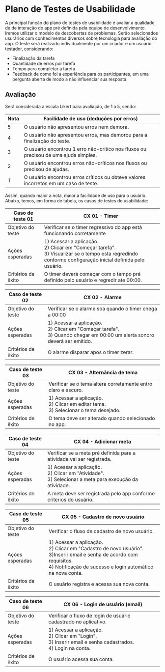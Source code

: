 # Plano de Testes de Usabilidade

A principal função do plano de testes de usabilidade é avaliar a qualidade de de interação do app pré definida pela equipe de desenvolvimento. Iremos utilizar o modelo de descobertas de problemas. Serão selecionados usurários com conhecimentos diversos sobre tecnologia para avaliação do app. O teste será realizado individualmente por um criador e um usuário testador, considerando:

- Finalização da tarefa
- Quantidade de erros por tarefa
- Tempo para completar a tarefa
- Feedback de como foi a experiência para os participantes, em uma pergunta aberta de modo a não influenciar sua resposta.

## Avaliação

Será considerada a escala Likert para avaliação, de 1 a 5, sendo:

| Nota | Facilidade de uso (deduções por erros) |
| ---- |---- |
| 5 | O usuário não apresentou erros nem demora. |
| 4 | O usuário não apresentou erros, mas demorou para a finalização do teste. |
| 3 | O usuário encontrou 1 erro não-crítico nos fluxos ou precisou de uma ajuda simples. |
| 2 | O usuário encontrou erros não-críticos nos fluxos ou precisou de ajudas. |
| 1 | O usuário encontrou erros críticos ou obteve valores incorretos em um caso de teste. |

Assim, quando maior a nota, maior a facilidade de uso para o usuário. Abaixo, temos, em forma de tabela, os casos de testes de usabilidade:

|Caso de teste 01     | CX 01 - Timer |
|-------|-------------------------
|Objetivo do teste| Verificar se o timer regressivo do app está funcionando corretamente  |
|Ações esperadas | 1) Acessar a aplicação. <br> 2) Clicar em "Começar tarefa". <br> 3) Visualizar se o tempo esta regredindo conforme configuração inicial definida pelo usuário. |
|Critérios de êxito| O timer deverá começar com o tempo pré definido pelo usuário e regredir ate 00:00. |

|Caso de teste 02     | CX 02 - Alarme |
|-------|-------------------------
|Objetivo do teste|  Verificar se o alarme soa quando o timer chega a 00:00  |
|Ações esperadas |	1) Acessar a aplicação. <br>  2) Clicar em "Começar tarefa".  <br> 3) Quando chegar em 00:00 um alerta sonoro deverá ser emitido. |
|Critérios de êxito| O alarme disparar apos o timer zerar. |

|Caso de teste 03     | CX 03 -  Alternância de tema |
|-------|-------------------------
|Objetivo do teste| Verificar se o tema altera corretamente entro claro e escuro.|
|Ações esperadas | 1) Acessar a aplicação.  <br> 2) Clicar em editar tema.  <br> 3) Selecionar o tema desejado. |
|Critérios de êxito| O tema deve ser alterado quando selecionado no app. |

|Caso de teste 04     | CX 04 -  Adicionar meta |
|-------|-------------------------
|Objetivo do teste| Verificar se a meta pré definida para a atividade vai ser registrada.  |
|Ações esperadas |	1) Acessar a aplicação.  <br>  2) Clicar em "Atividade".  <br> 3) Selecionar a meta para execução da atividade.|
|Critérios de êxito| A meta deve ser registrada pelo app conforme criterios do usuário. |

|Caso de teste 05    | CX 05 -  Cadastro de novo usuário |
|-------|-------------------------
|Objetivo do teste| Verificar o fluxo de cadastro de novo usuário.  |
|Ações esperadas |	1) Acessar a aplicação.  <br>  2) Clicar em "Cadastro de novo usuário".  <br> 3)Inserir email e senha de acordo com requisitos. <br> 4) Notificação de sucesso e login automático na nova conta. |
|Critérios de êxito| O usuário registra e acessa sua nova conta. |

|Caso de teste 06     | CX 06 -  Login de usuário (email) |
|-------|-------------------------
|Objetivo do teste| Verificar o fluxo de login de usuário cadastrado no aplicativo.  |
|Ações esperadas |	1) Acessar a aplicação.  <br>  2) Clicar em "Login".  <br> 3) Inserir email e senha cadastrados. <br> 4) Login na conta. |
|Critérios de êxito| O usuário acessa sua conta. |




